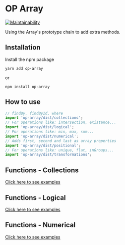 # OP Array

[![Maintainability](https://api.codeclimate.com/v1/badges/123da94caf5cc7178bec/maintainability)](https://codeclimate.com/github/ramongr/op-array/maintainability)

Using the Array's prototype chain to add extra methods.

## Installation

Install the npm package

```shell
yarn add op-array
```
or

```shell
npm install op-array
```

## How to use

```javascript
// findBy, findById, where
import 'op-array/dist/collections';
// For operations like: intersection, existance...
import 'op-array/dist/logical';
// For operations like: min, max, sum...
import 'op-array/dist/numerical';
// Adds first, second and last as array properties
import 'op-array/dist/positional';
// For operations like: unique, flat, inGroups...
import 'op-array/dist/transformations';
```

## Functions - Collections

[Click here to see examples](docs/collections.md)

## Functions - Logical

[Click here to see examples](docs/logical.md)

## Functions - Numerical

[Click here to see examples](docs/numerical.md)